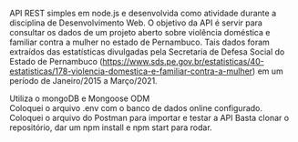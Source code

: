 API REST simples em node.js e desenvolvida como atividade durante a disciplina de Desenvolvimento Web. O objetivo da API é servir para consultar os dados de um projeto aberto sobre violência doméstica e familiar contra a mulher no estado de Pernambuco. Tais dados foram extraídos das estatísticas divulgadas pela Secretaria de Defesa Social do Estado de Pernambuco (https://www.sds.pe.gov.br/estatisticas/40-estatisticas/178-violencia-domestica-e-familiar-contra-a-mulher) em um período de  Janeiro/2015 a Março/2021.

Utiliza o mongoDB e Mongoose ODM  
Coloquei o arquivo .env com o banco de dados online configurado.
Coloquei o arquivo do Postman para importar e testar a API
Basta clonar o repositório, dar um npm install e npm start para rodar.
